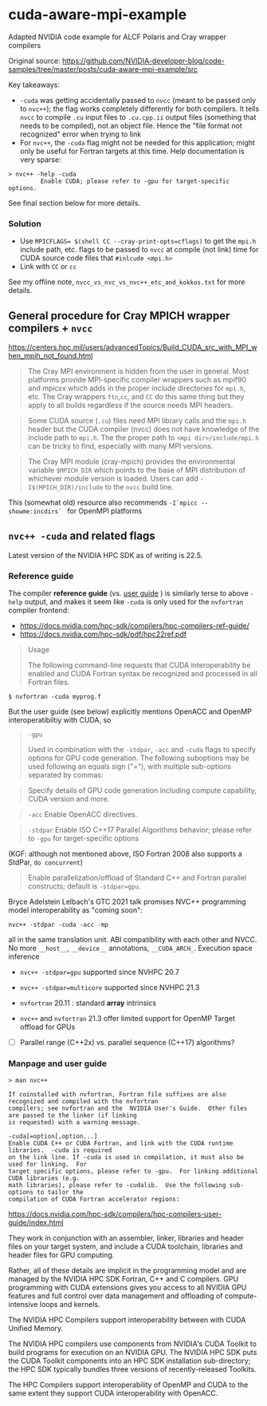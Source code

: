 # cuda-aware-mpi-example
Adapted NVIDIA code example for ALCF Polaris and Cray wrapper compilers

Original source: https://github.com/NVIDIA-developer-blog/code-samples/tree/master/posts/cuda-aware-mpi-example/src

Key takeaways:
- `-cuda` was getting accidentally passed to `nvcc` (meant to be passed only to `nvc++`); the flag works completely differently for both compilers. It tells `nvcc` to compile `.cu` input files to `.cu.cpp.ii` output files (something that needs to be compiled), not an object file. Hence the "file format not recognized" error when trying to link
- For `nvc++`, the `-cuda` flag might not be needed for this application; might only be useful for Fortran targets at this time. Help documentation is very sparse:
```
> nvc++ -help -cuda
         Enable CUDA; please refer to -gpu for target-specific options. 
```
See final section below for more details.

### Solution

- Use `MPICFLAGS= $(shell CC --cray-print-opts=cflags)` to get the `mpi.h` include path, etc. flags to be passed to `nvcc` at compile (not link) time for CUDA source code files that `#inlcude <mpi.h>`
- Link with `CC` or `cc` 

See my offline note, `nvcc_vs_nvc_vs_nvc++_etc_and_kokkos.txt` for more details.

## General procedure for Cray MPICH wrapper compilers + `nvcc`
https://centers.hpc.mil/users/advancedTopics/Build_CUDA_src_with_MPI_when_mpih_not_found.html
> The Cray MPI environment is hidden from the user in general. Most platforms provide MPI-specific compiler wrappers such as mpif90 and mpicxx which adds in the proper include directories for `mpi.h`, etc. The Cray wrappers `ftn`,`cc`, and `CC` do this same thing but they apply to all builds regardless if the source needs MPI headers.

> Some CUDA source (`.cu`) files need MPI library calls and the `mpi.h` header but the CUDA compiler (nvcc) does not have knowledge of the include path to `mpi.h`. The the proper path to `<mpi dir>/include/mpi.h` can be tricky to find, especially with many MPI versions.

> The Cray MPI module (cray-mpich) provides the environmental variable `$MPICH_DIR` which points to the base of MPI distribution of whichever module version is loaded. Users can add `-I$(MPICH_DIR)/include` to the `nvcc` build line.

This (somewhat old) resource also recommends ``-I`mpicc --showme:incdirs` `` for OpenMPI platforms

## `nvc++ -cuda` and related flags
Latest version of the NVIDIA HPC SDK as of writing is 22.5. 

### Reference guide
The compiler **reference guide** (vs. [user guide](https://docs.nvidia.com/hpc-sdk/compilers/hpc-compilers-user-guide/index.htm) ) is similarly terse to above `-help` output, and makes it seem like `-cuda` is only used for the `nvfortran` compiler frontend:
- https://docs.nvidia.com/hpc-sdk/compilers/hpc-compilers-ref-guide/
- https://docs.nvidia.com/hpc-sdk/pdf/hpc22ref.pdf

> Usage
> 
> The following command-line requests that CUDA interoperability be enabled and CUDA Fortran syntax be recognized and processed in all Fortran files.
```
$ nvfortran -cuda myprog.f
```

But the user guide (see below) explicitly mentions OpenACC and OpenMP interoperatibiltiy with CUDA, so 

> `-gpu`
> 
> Used in combination with the `-stdpar`, `-acc` and `-cuda` flags to specify options for GPU code generation. The following suboptions may be used following an equals sign ("="), with multiple sub-options separated by commas:

> Specify details of GPU code generation including compute capability, CUDA version and more.

> `-acc`
> Enable OpenACC directives.

> `-stdpar`
> Enable ISO C++17 Parallel Algorithms behavior; please refer to `-gpu` for target-specific options

(KGF: although not mentioned above, ISO Fortran 2008 also supports a StdPar, `do concurrent`)

> Enable parallelization/offload of Standard C++ and Fortran parallel constructs; default is `-stdpar=gpu`.

Bryce Adelstein Lelbach's GTC 2021 talk promises NVC++ programming model interoperability as "coming soon":
```
nvc++ -stdpar -cuda -acc -mp
```
all in the same translation unit. ABI compatibility with each other and NVCC. 
No more `__host__`, `__device__` annotations, `__CUDA_ARCH_`. Execution space inference


- `nvc++ -stdpar=gpu` supported since NVHPC 20.7
- `nvc++ -stdpar=multicore` supported since NVHPC 21.3

- `nvfortran` 20.11 : standard **array** intrinsics
- `nvc++` and `nvfortran` 21.3 offer limited support for OpenMP Target offload for GPUs
- [ ] Parallel range (C++2x) vs. parallel sequence (C++17) algorithms?

### Manpage and user guide

```
> man nvc++

If coinstalled with nvfortran, Fortran file suffixes are also recognized and compiled with the nvfortran
compilers; see nvfortran and the  NVIDIA User's Guide.  Other files are passed to the linker (if linking
is requested) with a warning message.
       
-cuda[=option[,option...]
Enable CUDA C++ or CUDA Fortran, and link with the CUDA runtime libraries.  -cuda is required
on the link line. If -cuda is used in compilation, it must also be used for linking.  For
target specific options, please refer to -gpu.  For linking additional CUDA libraries (e.g.
math libraries), please refer to -cudalib.  Use the following sub-options to tailor the
compilation of CUDA Fortran accelerator regions:
```

https://docs.nvidia.com/hpc-sdk/compilers/hpc-compilers-user-guide/index.html

They work in conjunction with an assembler, linker, libraries and header files on your target system, and include a CUDA toolchain, libraries and header files for GPU computing.
                 
Rather, all of these details are implicit in the programming model and are managed by the NVIDIA HPC SDK Fortran, C⁠+⁠+ and C compilers. GPU programming with CUDA extensions gives you access to all NVIDIA GPU features and full control over data management and offloading of compute-intensive loops and kernels.
                 
The NVIDIA HPC Compilers support interoperability between with CUDA Unified Memory.
                 
The NVIDIA HPC compilers use components from NVIDIA's CUDA Toolkit to build programs for execution on an NVIDIA GPU. The NVIDIA HPC SDK puts the CUDA Toolkit components into an HPC SDK installation sub-directory; the HPC SDK typically bundles three versions of recently-released Toolkits.
                 
The HPC Compilers support interoperability of OpenMP and CUDA to the same extent they support CUDA interoperability with OpenACC.
